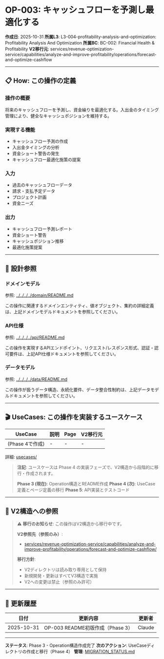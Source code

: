 # OP-003: キャッシュフローを予測し最適化する

**作成日**: 2025-10-31
**所属L3**: L3-004-profitability-analysis-and-optimization: Profitability Analysis And Optimization
**所属BC**: BC-002: Financial Health & Profitability
**V2移行元**: services/revenue-optimization-service/capabilities/analyze-and-improve-profitability/operations/forecast-and-optimize-cashflow

---

## 📋 How: この操作の定義

### 操作の概要
将来のキャッシュフローを予測し、資金繰りを最適化する。入出金のタイミング管理により、健全なキャッシュポジションを維持する。

### 実現する機能
- キャッシュフロー予測の作成
- 入出金タイミングの分析
- 資金ショート警告の発生
- キャッシュフロー最適化施策の提案

### 入力
- 過去のキャッシュフローデータ
- 請求・支払予定データ
- プロジェクト計画
- 資金ニーズ

### 出力
- キャッシュフロー予測レポート
- 資金ショート警告
- キャッシュポジション推移
- 最適化施策提案

---

## 🔗 設計参照

### ドメインモデル
参照: [../../../../domain/README.md](../../../../domain/README.md)

この操作に関連するドメインエンティティ、値オブジェクト、集約の詳細定義は、上記ドメインモデルドキュメントを参照してください。

### API仕様
参照: [../../../../api/README.md](../../../../api/README.md)

この操作を実現するAPIエンドポイント、リクエスト/レスポンス形式、認証・認可要件は、上記API仕様ドキュメントを参照してください。

### データモデル
参照: [../../../../data/README.md](../../../../data/README.md)

この操作が扱うデータ構造、永続化要件、データ整合性制約は、上記データモデルドキュメントを参照してください。

---

## 🎬 UseCases: この操作を実装するユースケース

| UseCase | 説明 | Page | V2移行元 |
|---------|------|------|---------|
| (Phase 4で作成) | - | - | - |

詳細: [usecases/](usecases/)

> **注記**: ユースケースは Phase 4 の実装フェーズで、V2構造から段階的に移行・作成されます。
>
> **Phase 3 (現在)**: Operation構造とREADME作成
> **Phase 4 (次)**: UseCase定義とページ定義の移行
> **Phase 5**: API実装とテストコード

---

## 🔗 V2構造への参照

> ⚠️ **移行のお知らせ**: この操作はV2構造から移行中です。
>
> **V2参照先（参照のみ）**:
> - [services/revenue-optimization-service/capabilities/analyze-and-improve-profitability/operations/forecast-and-optimize-cashflow/](../../../../../../../services/revenue-optimization-service/capabilities/analyze-and-improve-profitability/operations/forecast-and-optimize-cashflow/)
>
> **移行方針**:
> - V2ディレクトリは読み取り専用として保持
> - 新規開発・更新はすべてV3構造で実施
> - V2への変更は禁止（参照のみ許可）

---

## 📝 更新履歴

| 日付 | 更新内容 | 更新者 |
|------|---------|--------|
| 2025-10-31 | OP-003 README初版作成（Phase 3） | Claude |

---

**ステータス**: Phase 3 - Operation構造作成完了
**次のアクション**: UseCaseディレクトリの作成と移行（Phase 4）
**管理**: [MIGRATION_STATUS.md](../../../../MIGRATION_STATUS.md)
